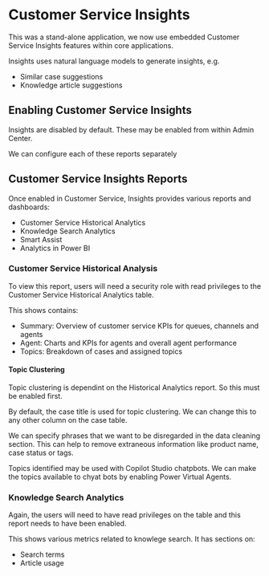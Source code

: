 # Customer Service Insights

This was a stand-alone application, we now use embedded Customer Service 
Insights features within core applications.

Insights uses natural language models to generate insights, e.g.
- Similar case suggestions
- Knowledge article suggestions

## Enabling Customer Service Insights

Insights are disabled by default. These may be enabled from within Admin Center.

We can configure each of these reports separately

## Customer Service Insights Reports

Once enabled in Customer Service, Insights provides various reports and 
dashboards:
- Customer Service Historical Analytics
- Knowledge Search Analytics
- Smart Assist
- Analytics in Power BI

### Customer Service Historical Analysis

To view this report, users will need a security role with read privileges to the
Customer Service Historical Analytics table.

This shows contains:

- Summary: Overview of customer service KPIs for queues, channels and agents
- Agent: Charts and KPIs for agents and overall agent performance
- Topics: Breakdown of cases and assigned topics


#### Topic Clustering

Topic clustering is dependint on the Historical Analytics report. So this must
be enabled first.

By default, the case title is used for topic clustering. We can change this to
any other column on the case table.

We can specify phrases that we want to be disregarded in the data cleaning 
section. This can help to remove extraneous information like product name,
case status or tags.

Topics identified may be used with Copilot Studio chatpbots. We can make the
topics available to chyat bots by enabling Power Virtual Agents.

### Knowledge Search Analytics

Again, the users will need to have read privileges on the table and this report
needs to have been enabled.

This shows various metrics related to knowlege search. It has sections on:

- Search terms
- Article usage



